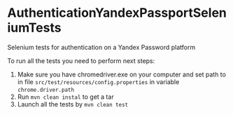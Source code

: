 # AuthenticationYandexPassportSeleniumTests
Selenium tests for authentication on a Yandex Password platform

To run all the tests you need to perform next steps:
1. Make sure you have chromedriver.exe on your computer and set path to in file `src/test/resources/config.properties` in variable `chrome.driver.path`
2. Run `mvn clean instal` to get a tar
3. Launch all the tests by `mvn clean test`